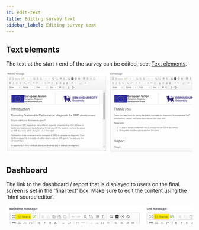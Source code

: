 ```yaml
---
id: edit-text
title: Editing survey text
sidebar_label: Editing survey text
---
```


## Text elements

The text at the start / end of the survey can be edited, see: [Text elements](https://manual.limesurvey.org/Text_elements).

![Welcome / End message](assets/welcome-end-message.png)

## Dashboard

The link to the dashboard / report that is displayed to users on the final screen is set in the 'final text' box.  Make sure to edit the content using the 'html source editor'.

![HTML Source Editor](assets/html-source-editor.png)